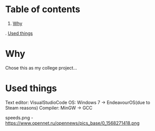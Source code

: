 # Table of contents
1. [Why](#Why)

. [Used things](#Used-things)

# Why
Chose this as my college project...



# Used things
Text editor: VisualStudioCode
OS: Windows 7 -> EndeavourOS(due to Steam reasons)
Compiler: MinGW -> GCC

speeds.png - https://www.opennet.ru/opennews/pics_base/0_1568271418.png
